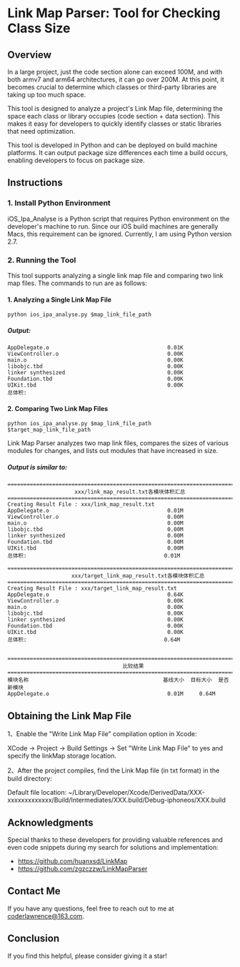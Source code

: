 # Link Map Parser: Tool for Checking Class Size

## Overview

In a large project, just the code section alone can exceed 100M, and with both armv7 and arm64 architectures, it can go over 200M. At this point, it becomes crucial to determine which classes or third-party libraries are taking up too much space.

This tool is designed to analyze a project's Link Map file, determining the space each class or library occupies (code section + data section). This makes it easy for developers to quickly identify classes or static libraries that need optimization.

This tool is developed in Python and can be deployed on build machine platforms. It can output package size differences each time a build occurs, enabling developers to focus on package size.

## Instructions

### 1. Install Python Environment

iOS_Ipa_Analyse is a Python script that requires Python environment on the developer's machine to run. Since our iOS build machines are generally Macs, this requirement can be ignored. Currently, I am using Python version 2.7.

### 2. Running the Tool

This tool supports analyzing a single link map file and comparing two link map files. The commands to run are as follows:

#### 1. Analyzing a Single Link Map File

```shell
python ios_ipa_analyse.py $map_link_file_path
```
##### Output:

```shell
AppDelegate.o                                     0.01K
ViewController.o                                  0.00K
main.o                                            0.00K
libobjc.tbd                                       0.00K
linker synthesized                                0.00K
Foundation.tbd                                    0.00K
UIKit.tbd                                         0.00K
总体积: 
```
#### 2. Comparing Two Link Map Files

```shell
python ios_ipa_analyse.py $map_link_file_path $target_map_link_file_path
```

Link Map Parser analyzes two map link files, compares the sizes of various modules for changes, and lists out modules that have increased in size.

##### Output is similar to:

```shell
================================================================================
                     xxx/link_map_result.txt各模块体积汇总
================================================================================
Creating Result File : xxx/link_map_result.txt
AppDelegate.o                                     0.01M
ViewController.o                                  0.00M
main.o                                            0.00M
libobjc.tbd                                       0.00M
linker synthesized                                0.00M
Foundation.tbd                                    0.00M
UIKit.tbd                                         0.00M
总体积:                                           0.01M

================================================================================
                    xxx/target_link_map_result.txt各模块体积汇总
================================================================================
Creating Result File : xxx/target_link_map_result.txt
AppDelegate.o                                     0.64K
ViewController.o                                  0.00K
main.o                                            0.00K
libobjc.tbd                                       0.00K
linker synthesized                                0.00K
Foundation.tbd                                    0.00K
UIKit.tbd                                         0.00K
总体积:                                           0.64M


================================================================================
                                    比较结果
================================================================================
模块名称                                          基线大小  目标大小  是否新模块
AppDelegate.o                                     0.01M     0.64M
```
## Obtaining the Link Map File

1、Enable the "Write Link Map File" compilation option in Xcode:

XCode -> Project -> Build Settings -> Set "Write Link Map File" to yes and specify the linkMap storage location.

2、After the project compiles, find the Link Map file (in txt format) in the build directory:

Default file location: ~/Library/Developer/Xcode/DerivedData/XXX-xxxxxxxxxxxxx/Build/Intermediates/XXX.build/Debug-iphoneos/XXX.build

## Acknowledgments

Special thanks to these developers for providing valuable references and even code snippets during my search for solutions and implementation:

 - https://github.com/huanxsd/LinkMap
 - https://github.com/zgzczzw/LinkMapParser

## Contact Me
 
 If you have any questions, feel free to reach out to me at coderlawrence@163.com.
 
## Conclusion
 
 If you find this helpful, please consider giving it a star!

